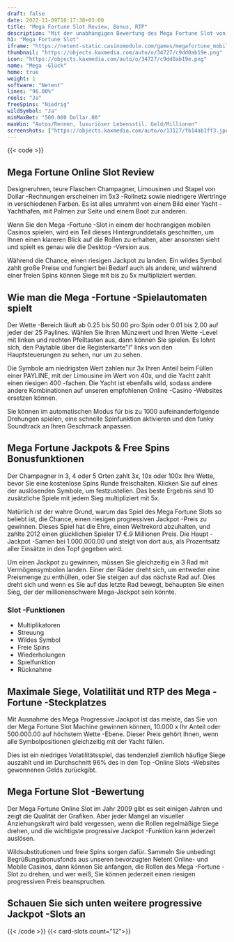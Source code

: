 ```yaml
---
draft: false
date: 2022-11-09T16:17:38+03:00
title: "Mega Fortune Slot Review, Bonus, RTP"
description: "Mit der unabhängigen Bewertung des Mega Fortune Slot von Netent können Sie hier kostenlos oder echtes Geld spielen und hier einen Bonus erhalten!"
h1: "Mega Fortune Slot"
iframe: "https://netent-static.casinomodule.com/games/megafortune_mobile_html/game/megafortune_mobile_html.xhtml?launchType=iframe&iframeSandbox=allow-scripts%20allow-popups%20allow-popups-to-escape-sandbox%20allow-top-navigation%20allow-top-navigation-by-user-activation%20allow-same-origin%20allow-forms%20allow-pointer-lock&applicationType=browser&gameId=megafortune_not_mobile&server=https%3A%2F%2Fnetent-game.casinomodule.com%2F&lang=en&sessId=DEMO-5002031922-EUR&operatorId=netent"
thumbnail: "https://objects.kaxmedia.com/auto/o/34727/c9dd0ab19e.png"
icon: "https://objects.kaxmedia.com/auto/o/34727/c9dd0ab19e.png"
name: "Mega -Glück"
home: true
weight: 1
software: "Netent"
lines: "96.00%"
reels: "Ja"
freeSpins: "Niedrig"
wildSymbol: "Ja"
minMaxBet: "500.000 Dollar.00"
maxWin: "Autos/Rennen, luxuriöser Lebensstil, Geld/Millionen"
screenshots: ["https://objects.kaxmedia.com/auto/o/13127/fb14ab1ff3.jpeg"]
---
```


{{< code >}}<h2>Mega Fortune Online Slot Review</h2><p>Designeruhren, teure Flaschen Champagner, Limousinen und Stapel von Dollar -Rechnungen erscheinen im 5x3 -Rollnetz sowie niedrigere Wertringe in verschiedenen Farben. Es ist alles umrahmt von einem Bild einer Yacht -Yachthafen, mit Palmen zur Seite und einem Boot zur anderen.</p><p>Wenn Sie den Mega -Fortune -Slot in einem der hochrangigen mobilen Casinos spielen, wird ein Teil dieses Hintergrunddetails geschnitten, um Ihnen einen klareren Blick auf die Rollen zu erhalten, aber ansonsten sieht und spielt es genau wie die Desktop -Version aus.</p><p>Während die Chance, einen riesigen Jackpot zu landen. Ein wildes Symbol zahlt große Preise und fungiert bei Bedarf auch als andere, und während einer freien Spins können Siege mit bis zu 5x multipliziert werden.</p><h2>Wie man die Mega -Fortune -Spielautomaten spielt</h2><p>Der Wette -Bereich läuft ab 0.25 bis 50.00 pro Spin oder 0.01 bis 2.00 auf jeder der 25 Paylines. Wählen Sie Ihren Münzwert und Ihren Wette -Level mit linken und rechten Pfeiltasten aus, dann können Sie spielen. Es lohnt sich, den Paytable über die Registerkarte"I" links von den Hauptsteuerungen zu sehen, nur um zu sehen.</p><p>Die Symbole am niedrigsten Wert zahlen nur 3x Ihren Anteil beim Füllen einer PAYLINE, mit der Limousine im Wert von 40x, und die Yacht zahlt einen riesigen 400 -fachen. Die Yacht ist ebenfalls wild, sodass andere andere Kombinationen auf unseren empfohlenen Online -Casino -Websites ersetzen können.</p><p>Sie können im automatischen Modus für bis zu 1000 aufeinanderfolgende Drehungen spielen, eine schnelle Spinfunktion aktivieren und den funky Soundtrack an Ihren Geschmack anpassen.</p><h2>Mega Fortune Jackpots & Free Spins Bonusfunktionen</h2><p>Der Champagner in 3, 4 oder 5 Orten zahlt 3x, 10x oder 100x Ihre Wette, bevor Sie eine kostenlose Spins Runde freischalten. Klicken Sie auf eines der auslösenden Symbole, um festzustellen. Das beste Ergebnis sind 10 zusätzliche Spiele mit jedem Sieg multipliziert mit 5x.</p><p>Natürlich ist der wahre Grund, warum das Spiel des Mega Fortune Slots so beliebt ist, die Chance, einen riesigen progressiven Jackpot -Preis zu gewinnen. Dieses Spiel hat die Ehre, einen Weltrekord abzuhalten, und zahlte 2012 einen glücklichen Spieler 17 €.9 Millionen Preis. Die Haupt -Jackpot -Samen bei 1.000.000.00 und steigt von dort aus, als Prozentsatz aller Einsätze in den Topf gegeben wird.</p><p>Um einen Jackpot zu gewinnen, müssen Sie gleichzeitig ein 3 Rad mit Vermögensymbolen landen. Einer der Räder dreht sich, um entweder eine Preismenge zu enthüllen, oder Sie steigen auf das nächste Rad auf. Dies dreht sich und wenn es Sie auf das letzte Rad bewegt, behaupten Sie einen Sieg, der der millionenschwere Mega-Jackpot sein könnte.</p><h3>
Slot -Funktionen</h3><ul>
<li></span>
Multiplikatoren</li>
<li></span>
Streuung</li>
<li></span>
Wildes Symbol</li>
<li></span>
Freie Spins</li>
<li></span>
Wiederholungen</li>
<li></span>
Spielfunktion</li>
<li></span>
Rücknahme</li></ul><h2>Maximale Siege, Volatilität und RTP des Mega -Fortune -Steckplatzes</h2><p>Mit Ausnahme des Mega Progressive Jackpot ist das meiste, das Sie von der Mega Fortune Slot Machine gewinnen können, 10.000 x Ihr Anteil oder 500.000.00 auf höchstem Wette -Ebene. Dieser Preis gehört Ihnen, wenn alle Symbolpositionen gleichzeitig mit der Yacht füllen.</p><p>Dies ist ein niedriges Volatilitätsspiel, das tendenziell ziemlich häufige Siege auszahlt und im Durchschnitt 96% des in den Top -Online Slots -Websites gewonnenen Gelds zurückgibt.</p><h2>Mega Fortune Slot -Bewertung</h2><p>Der Mega Fortune Online Slot im Jahr 2009 gibt es seit einigen Jahren und zeigt die Qualität der Grafiken. Aber jeder Mangel an visueller Anziehungskraft wird bald vergessen, wenn die Rollen regelmäßige Siege drehen, und die wichtigste progressive Jackpot -Funktion kann jederzeit auslösen.</p><p>Wildsubstitutionen und freie Spins sorgen dafür. Sammeln Sie unbedingt Begrüßungsbonusfonds aus unseren bevorzugten Netent Online- und Mobile Casinos, dann können Sie anfangen, die Rollen des Mega -Fortune -Slot zu drehen, und wer weiß, Sie können jederzeit einen riesigen progressiven Preis beanspruchen.</p><h2>Schauen Sie sich unten weitere progressive Jackpot -Slots an</h2>{{< /code >}}
{{< card-slots count="12">}}